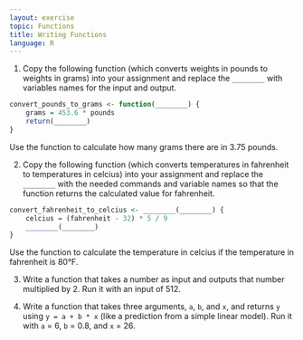 ```yaml
---
layout: exercise
topic: Functions
title: Writing Functions
language: R
---
```


1. Copy the following function (which converts weights in pounds to weights in grams) into your assignment and replace the `________` with variables names for the input and output.

```r
convert_pounds_to_grams <- function(________) {
    grams = 453.6 * pounds
    return(________)
}
```

Use the function to calculate how many grams there are in 3.75 pounds.

2. Copy the following function (which converts temperatures in fahrenheit to temperatures in celcius) into your assignment and replace the `________` with the needed commands and variable names so that the function returns the calculated value for fahrenheit.

```r
convert_fahrenheit_to_celcius <- ________(________) {
    celcius = (fahrenheit - 32) * 5 / 9
    ________(________)
}
```

Use the function to calculate the temperature in celcius if the temperature in fahrenheit is 80°F.

3. Write a function that takes a number as input and outputs that number multiplied by 2. Run it with an input of 512.

4. Write a function that takes three arguments, `a`, `b`, and `x`, and returns `y` using `y = a + b * x` (like a prediction from a simple linear model). Run it with `a` = 6, `b` = 0.8, and `x` = 26.
